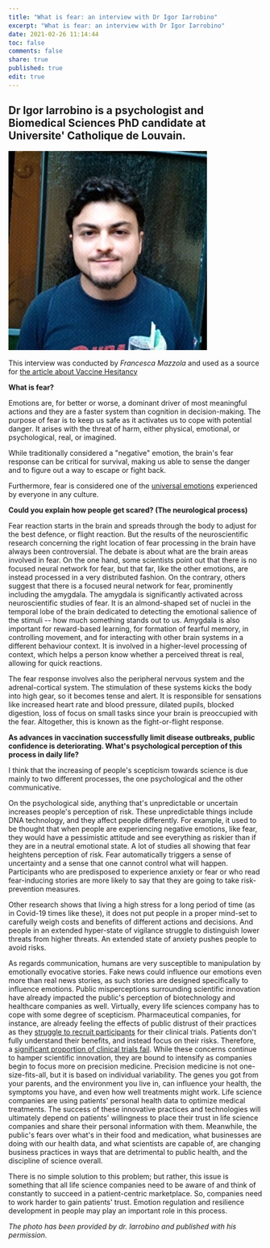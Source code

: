 ```yaml
---
title: "What is fear: an interview with Dr Igor Iarrobino"
excerpt: "What is fear: an interview with Dr Igor Iarrobino"
date: 2021-02-26 11:14:44
toc: false
comments: false
share: true
published: true
edit: true
---
```

## Dr Igor Iarrobino is a psychologist and Biomedical Sciences PhD candidate at Universite' Catholique de Louvain.

![](/assets/images/dr_igor_iarrobino__interview_on_fear.jpg "Dr. Igor Iarrobino")

This interview was conducted by *Francesca Mazzola* and used as a source for [the article about Vaccine Hesitancy](/news/2021/02/26/vaccine-hesitancy-why-is-it-increasing/)

**What is fear?**

Emotions are, for better or worse, a dominant driver of most meaningful actions and they are a faster system than cognition in decision-making. The purpose of fear is to keep us safe as it activates us to cope with potential danger. It arises with the threat of harm, either physical, emotional, or psychological, real, or imagined. 

While traditionally considered a "negative" emotion, the brain's fear response can be critical for survival, making us able to sense the danger and to figure out a way to escape or fight back.

Furthermore, fear is considered one of the [universal emotions](https://www.paulekman.com/resources/universal-facial-expressions/) experienced by everyone in any culture.

**Could you explain how people get scared? (The neurological process)**

Fear reaction starts in the brain and spreads through the body to adjust for the best defence, or flight reaction. But the results of the neuroscientific research concerning the right location of fear processing in the brain have always been controversial. The debate is about what are the brain areas involved in fear. On the one hand, some scientists point out that there is no focused neural network for fear, but that far, like the other emotions, are instead processed in a very distributed fashion. On the contrary, others suggest that there is a focused neural network for fear, prominently including the amygdala. The amygdala is significantly activated across neuroscientific studies of fear. It is an almond-shaped set of nuclei in the temporal lobe of the brain dedicated to detecting the emotional salience of the stimuli -- how much something stands out to us. Amygdala is also important for reward-based learning, for formation of fearful memory, in controlling movement, and for interacting with other brain systems in a different behaviour context. It is involved in a higher-level processing of context, which helps a person know whether a perceived threat is real, allowing for quick reactions.

The fear response involves also the peripheral nervous system and the adrenal-cortical system. The stimulation of these systems kicks the body into high gear, so it becomes tense and alert. It is responsible for sensations like increased heart rate and blood pressure, dilated pupils, blocked digestion, loss of focus on small tasks since your brain is preoccupied with the fear. Altogether, this is known as the fight-or-flight response.

**As advances in vaccination successfully limit disease outbreaks, public confidence is deteriorating. What's psychological perception of this process in daily life?**

I think that the increasing of people's scepticism towards science is due mainly to two different processes, the one psychological and the other communicative.

On the psychological side, anything that's unpredictable or uncertain increases people's perception of risk. These unpredictable things include DNA technology, and they affect people differently. For example, it used to be thought that when people are experiencing negative emotions, like fear, they would have a pessimistic attitude and see everything as riskier than if they are in a neutral emotional state. A lot of studies all showing that fear heightens perception of risk. Fear automatically triggers a sense of uncertainty and a sense that one cannot control what will happen. Participants who are predisposed to experience anxiety or fear or who read fear-inducing stories are more likely to say that they are going to take risk-prevention measures.

Other research shows that living a high stress for a long period of time (as in Covid-19 times like these), it does not put people in a proper mind-set to carefully weigh costs and benefits of different actions and decisions. And people in an extended hyper-state of vigilance struggle to distinguish lower threats from higher threats. An extended state of anxiety pushes people to avoid risks.

As regards communication, humans are very susceptible to manipulation by emotionally evocative stories. Fake news could influence our emotions even more than real news stories, as such stories are designed specifically to influence emotions. Public misperceptions surrounding scientific innovation have already impacted the public's perception of biotechnology and healthcare companies as well. Virtually, every life sciences company has to cope with some degree of scepticism. Pharmaceutical companies, for instance, are already feeling the effects of public distrust of their practices as they [struggle to recruit participants](https://www.ncbi.nlm.nih.gov/pmc/articles/PMC4936073/) for their clinical trials. Patients don't fully understand their benefits, and instead focus on their risks. Therefore, a [significant proportion of clinical trials fail](https://www.ncbi.nlm.nih.gov/pmc/articles/PMC4936073/). While these concerns continue to hamper scientific innovation, they are bound to intensify as companies begin to focus more on precision medicine. Precision medicine is not one-size-fits-all, but it is based on individual variability. The genes you got from your parents, and the environment you live in, can influence your health, the symptoms you have, and even how well treatments might work. Life science companies are using patients' personal health data to optimize medical treatments. The success of these innovative practices and technologies will ultimately depend on patients' willingness to place their trust in life science companies and share their personal information with them. Meanwhile, the public's fears over what's in their food and medication, what businesses are doing with our health data, and what scientists are capable of, are changing business practices in ways that are detrimental to public health, and the discipline of science overall. 

There is no simple solution to this problem; but rather, this issue is something that all life science companies need to be aware of and think of constantly to succeed in a patient-centric marketplace. So, companies need to work harder to gain patients' trust. Emotion regulation and resilience development in people may play an important role in this process.

*The photo has been provided by dr. Iarrobino and published with his permission.*